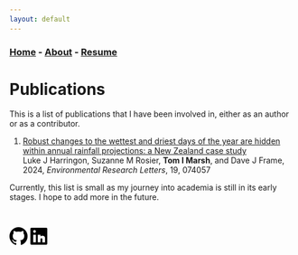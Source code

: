 ```yaml
---
layout: default
---
```


### [Home](../index.md) - [About](../pages/about.md) - [Resume](../pages/resume.md)

# Publications

This is a list of publications that I have been involved in, either as an author or as a contributor.

1. [Robust changes to the wettest and driest days of the year are hidden within annual rainfall projections: a New Zealand case study](https://iopscience.iop.org/article/10.1088/1748-9326/ad585a)\
Luke J Harringon, Suzanne M Rosier, **Tom I Marsh**, and Dave J Frame, 2024, *Environmental Research Letters*, 19, 074057

Currently, this list is small as my journey into academia is still in its early stages. I hope to add more in the future.

&nbsp;

[<img src="../resources/icons/GitHub.png" height="32" width="32"/>](https://github.com/Graphight)
[<img src="../resources/icons/LinkedIn.png" height="32" width="32"/>](https://www.linkedin.com/in/tom-marsh-3aa764154/)

[//]: # ([<img src="../resources/icons/Itch.png" height="32" width="32"/>]&#40;https://graphight.itch.io/&#41; )

